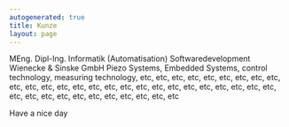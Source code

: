 ```yaml
---
autogenerated: true
title: Kunze
layout: page
---
```


MEng. Dipl-Ing. Informatik (Automatisation) Softwaredevelopment Wienecke
& Sinske GmbH Piezo Systems, Embedded Systems, control technology,
measuring technology, etc, etc, etc, etc, etc, etc, etc, etc, etc, etc,
etc, etc, etc, etc, etc, etc, etc, etc, etc, etc, etc, etc, etc, etc,
etc, etc, etc, etc, etc, etc, etc, etc, etc, etc, etc, etc, etc

Have a nice day
